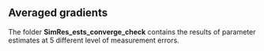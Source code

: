 ## Averaged gradients ##

The folder **SimRes_ests_converge_check** contains the results of parameter estimates at 5 different level of measurement errors. 
